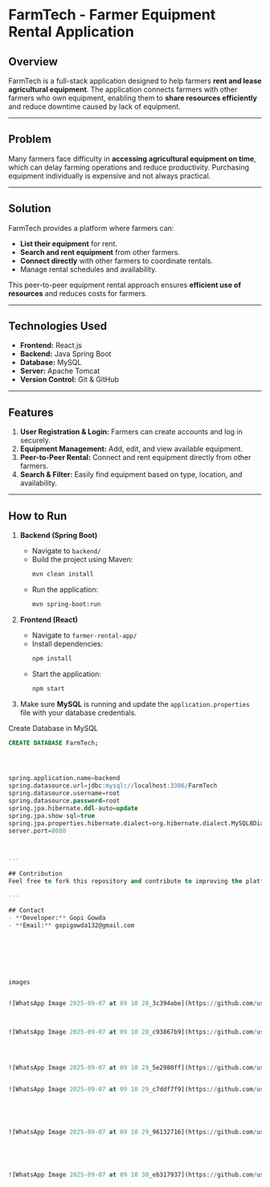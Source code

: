 # FarmTech - Farmer Equipment Rental Application

## Overview
FarmTech is a full-stack application designed to help farmers **rent and lease agricultural equipment**. The application connects farmers with other farmers who own equipment, enabling them to **share resources efficiently** and reduce downtime caused by lack of equipment.

---

## Problem
Many farmers face difficulty in **accessing agricultural equipment on time**, which can delay farming operations and reduce productivity. Purchasing equipment individually is expensive and not always practical.

---

## Solution
FarmTech provides a platform where farmers can:

- **List their equipment** for rent.
- **Search and rent equipment** from other farmers.
- **Connect directly** with other farmers to coordinate rentals.
- Manage rental schedules and availability.

This peer-to-peer equipment rental approach ensures **efficient use of resources** and reduces costs for farmers.

---

## Technologies Used
- **Frontend:** React.js
- **Backend:** Java Spring Boot
- **Database:** MySQL
- **Server:** Apache Tomcat
- **Version Control:** Git & GitHub

---

## Features
1. **User Registration & Login:** Farmers can create accounts and log in securely.
2. **Equipment Management:** Add, edit, and view available equipment.
3. **Peer-to-Peer Rental:** Connect and rent equipment directly from other farmers.
4. **Search & Filter:** Easily find equipment based on type, location, and availability.

---

## How to Run
1. **Backend (Spring Boot)**
   - Navigate to `backend/`
   - Build the project using Maven:
     ```bash
     mvn clean install
     ```
   - Run the application:
     ```bash
     mvn spring-boot:run
     ```

2. **Frontend (React)**
   - Navigate to `farmer-rental-app/`
   - Install dependencies:
     ```bash
     npm install
     ```
   - Start the application:
     ```bash
     npm start
     ```

3. Make sure **MySQL** is running and update the `application.properties` file with your database credentials.



Create Database in MySQL

```sql
CREATE DATABASE FarmTech;




spring.application.name=backend
spring.datasource.url=jdbc:mysql://localhost:3306/FarmTech
spring.datasource.username=root
spring.datasource.password=root
spring.jpa.hibernate.ddl-auto=update
spring.jpa.show-sql=true
spring.jpa.properties.hibernate.dialect=org.hibernate.dialect.MySQL8Dialect
server.port=8080



---

## Contribution
Feel free to fork this repository and contribute to improving the platform. Suggestions for additional features like **notifications, payment integration, and real-time availability tracking** are welcome.

---

## Contact
- **Developer:** Gopi Gowda  
- **Email:** gopigowda132@gmail.com







images


![WhatsApp Image 2025-09-07 at 09 10 28_3c394abe](https://github.com/user-attachments/assets/c4faa31a-fb19-4a01-bc9e-d64291d1cd0b)



![WhatsApp Image 2025-09-07 at 09 10 28_c93867b9](https://github.com/user-attachments/assets/4d12f6cc-04be-4647-bf7b-7b021be25acf)




![WhatsApp Image 2025-09-07 at 09 10 29_5e2980ff](https://github.com/user-attachments/assets/806a1377-2c2d-409f-9e5d-b2e2f4a27146)


![WhatsApp Image 2025-09-07 at 09 10 29_c7ddf7f9](https://github.com/user-attachments/assets/1ed4433a-e865-4a68-9a18-eea1a4d9462a)





![WhatsApp Image 2025-09-07 at 09 10 29_96132716](https://github.com/user-attachments/assets/0fc6c00c-162d-4931-bdac-2aa869d1809e)





![WhatsApp Image 2025-09-07 at 09 10 30_eb317937](https://github.com/user-attachments/assets/f172aff5-edce-4208-aba1-bf4273ab7fac)
